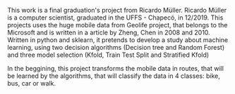 This work is a final graduation's project from Ricardo Müller.
Ricardo Müller is a computer scientist, graduated in the UFFS - Chapecó, in 12/2019.
This projects uses the huge mobile data from Geolife project, that belongs to the Microsoft and is written in a article by Zheng, Chen in 2008 and 2010.
Written in python and sklearn, it pretends to develop a study about machine learning, using two decision algorithms (Decision tree and Random Forest) and three model selection (Kfold, Train Test Split and Stratified Kfold)

In the beggining, this project transforms the mobile data in routes, that will be learned by the algorithms, that will classify the data in 4 classes: bike, bus, car or walk.
